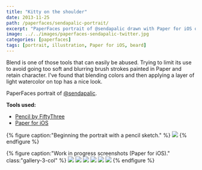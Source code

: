 ```yaml
---
title: "Kitty on the shoulder"
date: 2013-11-25
path: /paperfaces/sendapalic-portrait/
excerpt: "PaperFaces portrait of @sendapalic drawn with Paper for iOS on an iPad."
image: ../../images/paperfaces-sendapalic-twitter.jpg
categories: [paperfaces]
tags: [portrait, illustration, Paper for iOS, beard]
---
```


Blend is one of those tools that can easily be abused. Trying to limit its use to avoid going too soft and blurring brush strokes painted in Paper and retain character. I've found that blending colors and then applying a layer of light watercolor on top has a nice look.

PaperFaces portrait of [@sendapalic](https://twitter.com/sendapalic).

**Tools used:**

- [Pencil by FiftyThree](https://www.amazon.com/FiftyThree-Digital-Stylus-Pencil-iPhone/dp/B01JJBUYR4/ref=as_li_ss_tl?keywords=pencil+53&qid=1550586265&s=gateway&sr=8-3&linkCode=ll1&tag=mademist-20&linkId=0134793cb840affff60f2e45a7f64678&language=en_US)
- [Paper for iOS](https://paper.bywetransfer.com/)

{% figure caption:"Beginning the portrait with a pencil sketch." %}
[![](../../images/paperfaces-sendapalic-process-1-750.jpg)](../../images/paperfaces-sendapalic-process-1-lg.jpg)
{% endfigure %}

{% figure caption:"Work in progress screenshots (Paper for iOS)." class:"gallery-3-col" %}
[![](../../images/paperfaces-sendapalic-process-2-600.jpg)](../../images/paperfaces-sendapalic-process-2-lg.jpg)
[![](../../images/paperfaces-sendapalic-process-3-600.jpg)](../../images/paperfaces-sendapalic-process-3-lg.jpg)
[![](../../images/paperfaces-sendapalic-process-4-600.jpg)](../../images/paperfaces-sendapalic-process-4-lg.jpg)
[![](../../images/paperfaces-sendapalic-process-5-600.jpg)](../../images/paperfaces-sendapalic-process-5-lg.jpg)
[![](../../images/paperfaces-sendapalic-process-6-600.jpg)](../../images/paperfaces-sendapalic-process-6-lg.jpg)
[![](../../images/paperfaces-sendapalic-process-7-600.jpg)](../../images/paperfaces-sendapalic-process-7-lg.jpg)
{% endfigure %}
